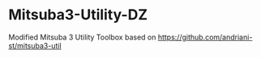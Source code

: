 # Mitsuba3-Utility-DZ
Modified Mitsuba 3 Utility Toolbox based on https://github.com/andriani-st/mitsuba3-util
